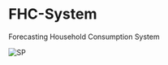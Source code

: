 # FHC-System
Forecasting Household Consumption System



![SP](https://user-images.githubusercontent.com/17518701/66799573-500e3b00-eed7-11e9-827a-764ce6ccc19a.jpeg)
